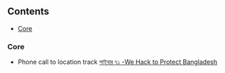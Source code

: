 ## Contents

* [Core](#core)

### Core
* Phone call to location track [সাইবার ৭১ -We Hack to Protect Bangladesh](https://www.facebook.com/Cyber71Bangladesh/posts/833847376966122)
